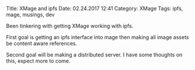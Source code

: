 Title: XMage and ipfs
Date: 02.24.2017 12:41
Category: XMage
Tags: ipfs, mage, musings, dev

Been tinkering with getting XMage working with ipfs.


First goal is getting an ipfs interface into mage then making all image assets be content aware references.

Second goal will be making a distributed server. I have some thoughts on this, expect more to come.

